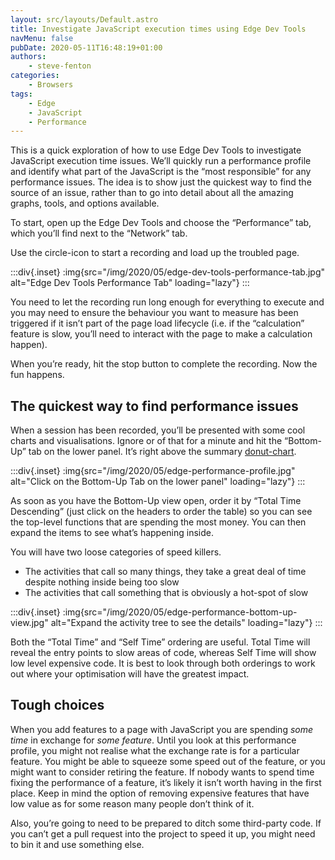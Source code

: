 ```yaml
---
layout: src/layouts/Default.astro
title: Investigate JavaScript execution times using Edge Dev Tools
navMenu: false
pubDate: 2020-05-11T16:48:19+01:00
authors:
    - steve-fenton
categories:
    - Browsers
tags:
    - Edge
    - JavaScript
    - Performance
---
```


This is a quick exploration of how to use Edge Dev Tools to investigate JavaScript execution time issues. We’ll quickly run a performance profile and identify what part of the JavaScript is the “most responsible” for any performance issues. The idea is to show just the quickest way to find the source of an issue, rather than to go into detail about all the amazing graphs, tools, and options available.

To start, open up the Edge Dev Tools and choose the “Performance” tab, which you’ll find next to the “Network” tab.

Use the circle-icon to start a recording and load up the troubled page.

:::div{.inset}
:img{src="/img/2020/05/edge-dev-tools-performance-tab.jpg" alt="Edge Dev Tools Performance Tab" loading="lazy"}
:::

You need to let the recording run long enough for everything to execute and you may need to ensure the behaviour you want to measure has been triggered if it isn’t part of the page load lifecycle (i.e. if the “calculation” feature is slow, you’ll need to interact with the page to make a calculation happen).

When you’re ready, hit the stop button to complete the recording. Now the fun happens.

## The quickest way to find performance issues

When a session has been recorded, you’ll be presented with some cool charts and visualisations. Ignore or of that for a minute and hit the “Bottom-Up” tab on the lower panel. It’s right above the summary [donut-chart](/blog/2009/04/pie-charts-are-bad/).

:::div{.inset}
:img{src="/img/2020/05/edge-performance-profile.jpg" alt="Click on the Bottom-Up Tab on the lower panel" loading="lazy"}
:::

As soon as you have the Bottom-Up view open, order it by “Total Time Descending” (just click on the headers to order the table) so you can see the top-level functions that are spending the most money. You can then expand the items to see what’s happening inside.

You will have two loose categories of speed killers.

- The activities that call so many things, they take a great deal of time despite nothing inside being too slow
- The activities that call something that is obviously a hot-spot of slow

:::div{.inset}
:img{src="/img/2020/05/edge-performance-bottom-up-view.jpg" alt="Expand the activity tree to see the details" loading="lazy"}
:::

Both the “Total Time” and “Self Time” ordering are useful. Total Time will reveal the entry points to slow areas of code, whereas Self Time will show low level expensive code. It is best to look through both orderings to work out where your optimisation will have the greatest impact.

## Tough choices

When you add features to a page with JavaScript you are spending *some time* in exchange for *some feature*. Until you look at this performance profile, you might not realise what the exchange rate is for a particular feature. You might be able to squeeze some speed out of the feature, or you might want to consider retiring the feature. If nobody wants to spend time fixing the performance of a feature, it’s likely it isn’t worth having in the first place. Keep in mind the option of removing expensive features that have low value as for some reason many people don’t think of it.

Also, you’re going to need to be prepared to ditch some third-party code. If you can’t get a pull request into the project to speed it up, you might need to bin it and use something else.